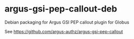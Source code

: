argus-gsi-pep-callout-deb
=========================

Debian packaging for Argus GSI PEP callout plugin for Globus

See https://github.com/argus-authz/argus-gsi-pep-callout

